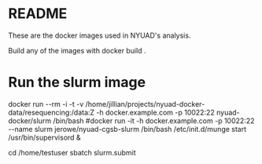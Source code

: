 # README

These are the docker images used in NYUAD's analysis.

Build any of the images with docker build .

# Run the slurm image

docker run --rm -i -t -v /home/jillian/projects/nyuad-docker-data/resequencing:/data:Z -h docker.example.com -p 10022:22 nyuad-docker/slurm /bin/bash
#docker run -it -h docker.example.com -p 10022:22 --name slurm jerowe/nyuad-cgsb-slurm /bin/bash
/etc/init.d/munge start
/usr/bin/supervisord &

cd /home/testuser
sbatch slurm.submit
